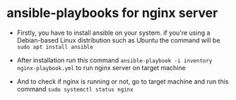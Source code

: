 # ansible-playbooks for nginx server
- Firstly, you have to install ansible on your system. if you're using a Debian-based Linux distribution such as Ubuntu the command will be `sudo apt install ansible`
- After installation run this command `ansible-playbook -i inventory nginx-playbook.yml` to run nginx server on target machine

- And to check if nginx is running or not, go to target machine and run this command `sudo systemctl status nginx`
